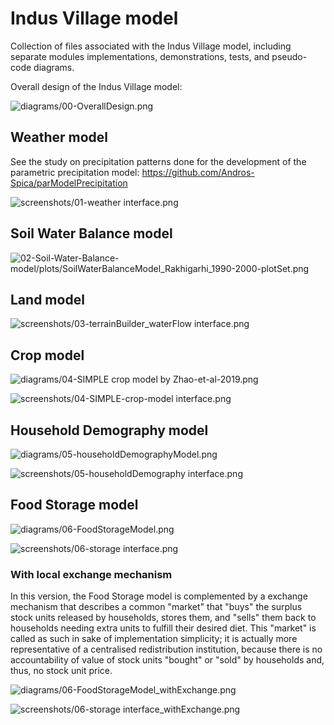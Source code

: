 # Indus Village model

Collection of files associated with the Indus Village model, including separate modules implementations, demonstrations, tests, and pseudo-code diagrams.

Overall design of the Indus Village model:

![diagrams/00-OverallDesign.png](diagrams/00-OverallDesign.png)

## Weather model

See the study on precipitation patterns done for the development of the parametric precipitation model: https://github.com/Andros-Spica/parModelPrecipitation

![screenshots/01-weather interface.png](screenshots/01-weather%20interface.png)

## Soil Water Balance model

![02-Soil-Water-Balance-model/plots/SoilWaterBalanceModel_Rakhigarhi_1990-2000-plotSet.png](02-Soil-Water-Balance-model/plots/SoilWaterBalanceModel_Rakhigarhi_1990-2000-plotSet.png)

## Land model

![screenshots/03-terrainBuilder_waterFlow interface.png](screenshots/03-terrainBuilder_waterFlow%20interface.png)

## Crop model

![diagrams/04-SIMPLE crop model by Zhao-et-al-2019.png](diagrams/04-SIMPLE%20crop%20model%20by%20Zhao-et-al-2019.png)

![screenshots/04-SIMPLE-crop-model interface.png](screenshots/04-SIMPLE-crop-model%20interface.png)

## Household Demography model

![diagrams/05-householdDemographyModel.png](diagrams/05-householdDemographyModel.png)

![screenshots/05-householdDemography interface.png](screenshots/05-householdDemography%20interface.png)

## Food Storage model

![diagrams/06-FoodStorageModel.png](diagrams/06-FoodStorageModel.png)

![screenshots/06-storage interface.png](screenshots/06-storage%20interface.png)

### With local exchange mechanism

In this version, the Food Storage model is complemented by a exchange mechanism that describes a common "market" that "buys" the surplus stock units released by households, stores them, and "sells" them back to households needing extra units to fulfill their desired diet. This "market" is called as such in sake of implementation simplicity; it is actually more representative of a centralised redistribution institution, because there is no accountability of value of stock units "bought" or "sold" by households and, thus, no stock unit price.

![diagrams/06-FoodStorageModel_withExchange.png](diagrams/06-FoodStorageModel_withExchange.png)

![screenshots/06-storage interface_withExchange.png](screenshots/06-storage%20interface_withExchange.png)
